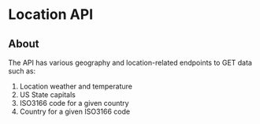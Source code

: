 # Location API

## About

The API has various geography and location-related endpoints to GET data such as:
1) Location weather and temperature
2) US State capitals
3) ISO3166 code for a given country
4) Country for a given ISO3166 code

